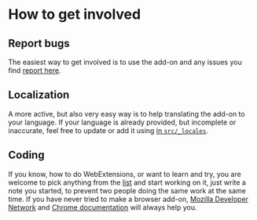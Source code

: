 # How to get involved

## Report bugs

The easiest way to get involved is to use the add-on and any issues you find [report here](https://github.com/MikkCZ/rotate-and-zoom-image/issues).

## Localization

A more active, but also very easy way is to help translating the add-on to your language. If your language is already provided, but incomplete or inaccurate, feel free to update or add it using [in `src/_locales`](https://github.com/MikkCZ/rotate-and-zoom-image/tree/master/src/_locales).

## Coding

If you know, how to do WebExtensions, or want to learn and try, you are welcome to pick anything from the [list](https://github.com/MikkCZ/rotate-and-zoom-image/issues) and start working on it, just write a note you started, to prevent two people doing the same work at the same time. If you have never tried to make a browser add-on, [Mozilla Developer Network](https://developer.mozilla.org/Add-ons/WebExtensions) and [Chrome documentation](https://developer.chrome.com/extensions) will always help you.
